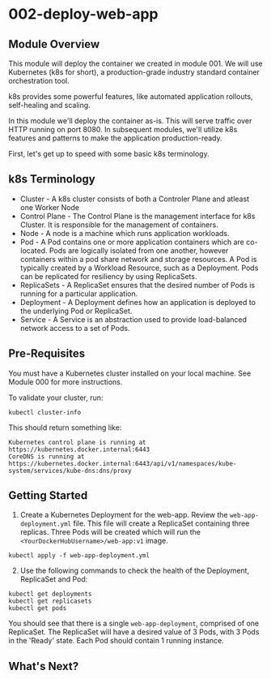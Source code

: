 # 002-deploy-web-app

## Module Overview
This module will deploy the container we created in module 001. We will use Kubernetes (k8s for short), a production-grade industry standard container orchestration tool. 

k8s provides some powerful features, like automated application rollouts, self-healing and scaling.

In this module we'll deploy the container as-is. This will serve traffic over HTTP running on port 8080. 
In subsequent modules, we'll utilize k8s features and patterns to make the application production-ready. 

First, let's get up to speed with some basic k8s terminology. 

## k8s Terminology

* Cluster - A k8s cluster consists of both a Controler Plane and atleast one Worker Node
* Control Plane - The Control Plane is the management interface for k8s Cluster. It is responsible for the management of containers. 
* Node - A node is a machine which runs application workloads. 
* Pod - A Pod contains one or more application containers which are co-located. Pods are logically isolated from one another, however containers within a pod share network and storage resources. A Pod is typically created by a Workload Resource, such as a Deployment. Pods can be replicated for resiliency by using ReplicaSets. 
* ReplicaSets - A ReplicaSet ensures that the desired number of Pods is running for a particular application. 
* Deployment - A Deployment defines how an application is deployed to the underlying Pod or ReplicaSet. 
* Service - A Service is an abstraction used to provide load-balanced network access to a set of Pods. 


## Pre-Requisites

You must have a Kubernetes cluster installed on your local machine. See Module 000 for more instructions.

To validate your cluster, run:

```
kubectl cluster-info
```

This should return something like:

```
Kubernetes control plane is running at https://kubernetes.docker.internal:6443
CoreDNS is running at https://kubernetes.docker.internal:6443/api/v1/namespaces/kube-system/services/kube-dns:dns/proxy
```

## Getting Started

1) Create a Kubernetes Deployment for the web-app. Review the `web-app-deployment.yml` file. This file will create a ReplicaSet containing three replicas. Three Pods will be created which will run the `<YourDockerHubUsername>/web-app:v1` image. 

```
kubectl apply -f web-app-deployment.yml
```

2) Use the following commands to check the health of the Deployment, ReplicaSet and Pod:

```
kubectl get deployments
kubectl get replicasets
kubectl get pods
```

You should see that there is a single `web-app-deployment`, comprised of one ReplicaSet. The ReplicaSet will have a desired value of 3 Pods, with 3 Pods in the 'Ready' state. Each Pod should contain 1 running instance. 



## What's Next?
